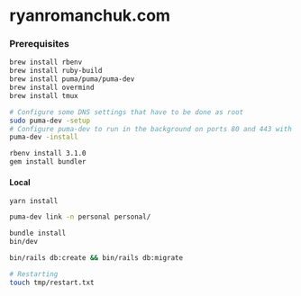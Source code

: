# ryanromanchuk.com

### Prerequisites

```bash
brew install rbenv
brew install ruby-build
brew install puma/puma/puma-dev
brew install overmind
brew install tmux

# Configure some DNS settings that have to be done as root
sudo puma-dev -setup
# Configure puma-dev to run in the background on ports 80 and 443 with the domain `.test`.
puma-dev -install

rbenv install 3.1.0
gem install bundler
```
#### Local

```
yarn install
```

```bash
puma-dev link -n personal personal/
```

```bash
bundle install
bin/dev

bin/rails db:create && bin/rails db:migrate

# Restarting
touch tmp/restart.txt
```